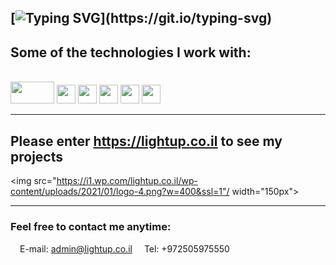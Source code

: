 [![Typing SVG](https://readme-typing-svg.herokuapp.com?color=%2318526C&size=25&center=false&lines=Welcome+to+my+github+profile!)](https://git.io/typing-svg)
---
## Some of the technologies I work with:
</br>
<img src="https://upload.wikimedia.org/wikipedia/commons/thumb/8/8e/Nextjs-logo.svg/1280px-Nextjs-logo.svg.png" width="70px" height="35px"/>
<img src="https://www.logigroup.com/images/modules/react.gif" width="30px" height="30px"/>
<img src="https://pngimg.com/uploads/wordpress/wordpress_PNG67.png" width="30px" height="30px"/>
<img src="https://cdn-icons-png.flaticon.com/512/2748/2748383.png" width="30px" height="30px"/> <img src="https://rt-ed.com/wp-content/uploads/2021/05/nodejs-logo-1.png" width="30px" height="30px"/> 
<img src="https://upload.wikimedia.org/wikipedia/commons/thumb/b/b2/Database-mysql.svg/1448px-Database-mysql.svg.png" width="30px" height="30px"/>

---
## Please enter https://lightup.co.il to see my projects
<img src="https://i1.wp.com/lightup.co.il/wp-content/uploads/2021/01/logo-4.png?w=400&ssl=1"/ width="150px">

---

### Feel free to contact me anytime:

<img src="https://cdn-icons-png.flaticon.com/512/732/732200.png" width="15px"/>E-mail: admin@lightup.co.il 
<img src="https://cdn-icons-png.flaticon.com/512/3014/3014736.png" width="15px"/>Tel: +972505975550
